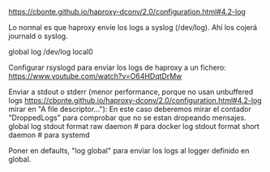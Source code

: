 https://cbonte.github.io/haproxy-dconv/2.0/configuration.html#4.2-log

Lo normal es que haproxy envíe los logs a syslog (/dev/log).
Ahí los cojerá journald o syslog.

global
  log /dev/log local0

Configurar rsyslogd para enviar los logs de haproxy a un fichero:
https://www.youtube.com/watch?v=O64HDqtDrMw


Enviar a stdout o stderr (menor performance, porque no usan unbuffered logs https://cbonte.github.io/haproxy-dconv/2.0/configuration.html#4.2-log mirar en "A file descriptor..."):
En este caso deberemos mirar el contador "DroppedLogs" para comprobar que no se estan dropeando mensajes.
global
  log stdout format raw daemon    # para docker
  log stdout format short daemon  # para systemd

Poner en defaults, "log global" para enviar los logs al logger definido en global.
